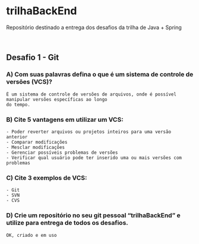 # <b>trilhaBackEnd</b>

Repositório destinado a entrega dos desafios da trilha de Java + Spring

<br>

## <b>Desafio 1 - Git</b>


### <b>A)</b> Com suas palavras defina o que é um sistema de controle de versões (VCS)?
```
É um sistema de controle de versões de arquivos, onde é possível manipular versões específicas ao longo 
do tempo.
```

### <b>B)</b> Cite 5 vantagens em utilizar um VCS:
```
- Poder reverter arquivos ou projetos inteiros para uma versão anterior
- Comparar modificações
- Mesclar modificações 
- Gerenciar possíveis problemas de versões
- Verificar qual usuário pode ter inserido uma ou mais versões com problemas
```

### <b>C)</b> Cite 3 exemplos de VCS:
```
- Git
- SVN
- CVS
```

### <b>D)</b> Crie um repositório no seu git pessoal “trilhaBackEnd” e utilize para entrega de todos os desafios.
```
OK, criado e em uso
```





